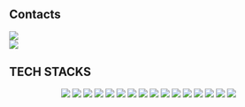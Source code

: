 <h2>Contacts</h2>
<div>
   <a href="mailto:davejang98@naver.com">
      <img src="https://img.shields.io/badge/Naver-03C75A?style=flat-square&logo=Naver&logoColor=white&link=davejang98@naver.com"/>
   </a>
</div>
<div>
   <a href="mailto:davejang98@gmail.com">
      <img src="https://img.shields.io/badge/Gmail-d14836?style=flat-square&logo=Gmail&logoColor=white&link=davejang98@gmail.com"/>
   </a>
</div>

<h2>TECH STACKS</h2>
<div align=center>
  <img src="https://img.shields.io/badge/c++-00599C?style=flat-square&logo=c%2B%2B&logoColor=white">
  <img src="https://img.shields.io/badge/JAVA-007396?style=flat-square&logo=java&logoColor=white">
  <img src="https://img.shields.io/badge/python-3776AB?style=flat-square&logo=python&logoColor=white">

  <img src="https://img.shields.io/badge/html5-E34F26?style=flat-square&logo=html5&logoColor=white"> 
  <img src="https://img.shields.io/badge/css-1572B6?style=flat-square&logo=css3&logoColor=white"> 
  <img src="https://img.shields.io/badge/javascript-F7DF1E?style=flat-square&logo=javascript&logoColor=black">
  <img src="https://img.shields.io/badge/react-61DAFB?style=flat-square&logo=react&logoColor=black"> 
  <img src="https://img.shields.io/badge/vue.js-4FC08D?style=flat-square&logo=vue.js&logoColor=white">

  <img src="https://img.shields.io/badge/node.js-339933?style=flat-square&logo=Node.js&logoColor=white">
  <img src="https://img.shields.io/badge/Flask-000000?style=flat-square&logo=Flask&logoColor=white">
  <img src="https://img.shields.io/badge/mysql-4479A1?style=flat-square&logo=mysql&logoColor=white"> 
  <img src="https://img.shields.io/badge/firebase-FFCA28?style=flat-square&logo=firebase&logoColor=white">
  <img src="https://img.shields.io/badge/aws-232F3E?style=flat-square&logo=amazonaws&logoColor=white">
  
  <img src="https://img.shields.io/badge/solidity-363636?style=flat-square&logo=solidity&logoColor=white">
  <img src="https://img.shields.io/badge/github-181717?style=flat-square&logo=github&logoColor=white">
  <img src="https://img.shields.io/badge/git-F05032?style=flat-square&logo=git&logoColor=white">
</div>


